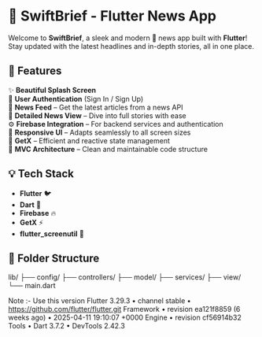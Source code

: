 # 📰 SwiftBrief - Flutter News App

Welcome to **SwiftBrief**, a sleek and modern 🧭 news app built with **Flutter**!  
Stay updated with the latest headlines and in-depth stories, all in one place.

## 🚀 Features

✨ **Beautiful Splash Screen**  
👤 **User Authentication** (Sign In / Sign Up)  
📰 **News Feed** – Get the latest articles from a news API  
📖 **Detailed News View** – Dive into full stories with ease  
⚙️ **Firebase Integration** – For backend services and authentication  
📱 **Responsive UI** – Adapts seamlessly to all screen sizes  
🧠 **GetX** – Efficient and reactive state management  
🧩 **MVC Architecture** – Clean and maintainable code structure  

## 💡 Tech Stack

- **Flutter** 🐦
- **Dart** 💙
- **Firebase** 🔥
- **GetX** ⚡
- **flutter_screenutil** 📏

## 📁 Folder Structure

lib/
├── config/
├── controllers/
├── model/
├── services/
├── view/
└── main.dart

Note :- Use this version
    Flutter 3.29.3 • channel stable • https://github.com/flutter/flutter.git
    Framework • revision ea121f8859 (6 weeks ago) • 2025-04-11 19:10:07 +0000
    Engine • revision cf56914b32
    Tools • Dart 3.7.2 • DevTools 2.42.3
